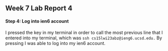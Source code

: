 ## Week 7 Lab Report 4

#### Step 4: Log into ien6 account



I pressed the <up> key in my terminal in order to call the most previous line that I entered into my terminal, which was 
  ``` ssh cs15lwi23abz@ieng6.ucsd.edu. ```
  By pressing <enter> I was able to log into my ien6 account.
